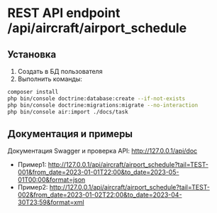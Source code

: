 # REST API endpoint /api/aircraft/airport_schedule

## Установка
1. Создать в БД пользователя
1. Выполнить команды:
```bash
composer install
php bin/console doctrine:database:create --if-not-exists
php bin/console doctrine:migrations:migrate --no-interaction
php bin/console air:import ./docs/task
```

## Документация и примеры

Документация Swagger и проверка API: http://127.0.0.1/api/doc

* Пример1: http://127.0.0.1/api/aircraft/airport_schedule?tail=TEST-001&from_date=2023-01-01T22:00&to_date=2023-05-01T00:00&format=json
* Пример2: http://127.0.0.1/api/aircraft/airport_schedule?tail=TEST-002&from_date=2023-01-02T22:00&to_date=2023-04-30T23:59&format=xml